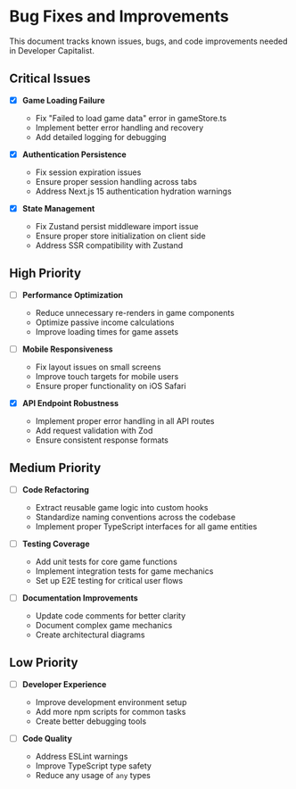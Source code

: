 # Bug Fixes and Improvements

This document tracks known issues, bugs, and code improvements needed in Developer Capitalist.

## Critical Issues

- [x] **Game Loading Failure**
  - Fix "Failed to load game data" error in gameStore.ts
  - Implement better error handling and recovery
  - Add detailed logging for debugging

- [x] **Authentication Persistence**
  - Fix session expiration issues
  - Ensure proper session handling across tabs
  - Address Next.js 15 authentication hydration warnings

- [x] **State Management**
  - Fix Zustand persist middleware import issue
  - Ensure proper store initialization on client side
  - Address SSR compatibility with Zustand

## High Priority

- [ ] **Performance Optimization**
  - Reduce unnecessary re-renders in game components
  - Optimize passive income calculations
  - Improve loading times for game assets

- [ ] **Mobile Responsiveness**
  - Fix layout issues on small screens
  - Improve touch targets for mobile users
  - Ensure proper functionality on iOS Safari

- [x] **API Endpoint Robustness**
  - Implement proper error handling in all API routes
  - Add request validation with Zod
  - Ensure consistent response formats

## Medium Priority

- [ ] **Code Refactoring**
  - Extract reusable game logic into custom hooks
  - Standardize naming conventions across the codebase
  - Implement proper TypeScript interfaces for all game entities

- [ ] **Testing Coverage**
  - Add unit tests for core game functions
  - Implement integration tests for game mechanics
  - Set up E2E testing for critical user flows

- [ ] **Documentation Improvements**
  - Update code comments for better clarity
  - Document complex game mechanics
  - Create architectural diagrams

## Low Priority

- [ ] **Developer Experience**
  - Improve development environment setup
  - Add more npm scripts for common tasks
  - Create better debugging tools

- [ ] **Code Quality**
  - Address ESLint warnings
  - Improve TypeScript type safety
  - Reduce any usage of `any` types
